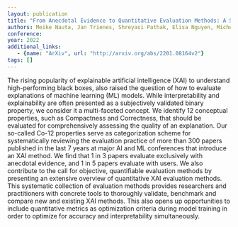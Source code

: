 ```yaml
---
layout: publication
title: "From Anecdotal Evidence to Quantitative Evaluation Methods: A Systematic Review on Evaluating Explainable AI"
authors: Meike Nauta, Jan Trienes, Shreyasi Pathak, Elisa Nguyen, Michelle Peters, Yasmin Schmitt, Jörg Schlötterer, Maurice van Keulen, Christin Seifert
conference: 
year: 2022
additional_links: 
   - {name: "ArXiv", url: "http://arxiv.org/abs/2201.08164v2"}
tags: []
---
```

The rising popularity of explainable artificial intelligence (XAI) to
understand high-performing black boxes, also raised the question of how to
evaluate explanations of machine learning (ML) models. While interpretability
and explainability are often presented as a subjectively validated binary
property, we consider it a multi-faceted concept. We identify 12 conceptual
properties, such as Compactness and Correctness, that should be evaluated for
comprehensively assessing the quality of an explanation. Our so-called Co-12
properties serve as categorization scheme for systematically reviewing the
evaluation practice of more than 300 papers published in the last 7 years at
major AI and ML conferences that introduce an XAI method. We find that 1 in 3
papers evaluate exclusively with anecdotal evidence, and 1 in 5 papers evaluate
with users. We also contribute to the call for objective, quantifiable
evaluation methods by presenting an extensive overview of quantitative XAI
evaluation methods. This systematic collection of evaluation methods provides
researchers and practitioners with concrete tools to thoroughly validate,
benchmark and compare new and existing XAI methods. This also opens up
opportunities to include quantitative metrics as optimization criteria during
model training in order to optimize for accuracy and interpretability
simultaneously.
